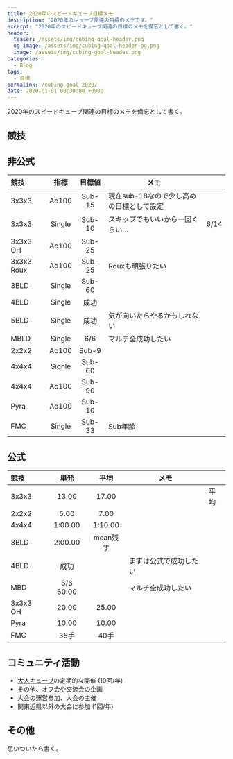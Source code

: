 ```yaml
---
title: 2020年のスピードキューブ目標メモ
description: "2020年のキューブ関連の目標のメモです。"
excerpt: "2020年のスピードキューブ関連の目標のメモを備忘として書く。"
header:
  teaser: /assets/img/cubing-goal-header.png
  og_image: /assets/img/cubing-goal-header-og.png
  image: /assets/img/cubing-goal-header.png
categories:
  - Blog
tags:
  - 目標
permalink: /cubing-goal-2020/
date: 2020-01-01 00:30:00 +0900
---
```


2020年のスピードキューブ関連の目標のメモを備忘として書く。

## 競技
## 非公式

|競技|指標|目標値|メモ||
|:---------------|:-----:|:-----:|-------|----|
|<span class="cubing-icon event-333"></span>  3x3x3|Ao100|Sub-15|現在sub-18なので少し高めの目標として設定||
|<span class="cubing-icon event-333"></span>  3x3x3|Single|Sub-10|スキップでもいいから一回くらい…|6/14<span class="fas fa-check-circle fa-fw font-green"></span>|
|<span class="cubing-icon event-333"></span>  3x3x3 OH|Ao100|Sub-25|||
|<span class="cubing-icon event-333"></span>  3x3x3 Roux|Ao100|Sub-25|Rouxも頑張りたい||
|<span class="cubing-icon event-333bf"></span>  3BLD|Single|Sub-60|||
|<span class="cubing-icon event-444bf"></span>  4BLD|Single|成功|||
|<span class="cubing-icon event-555bf"></span>  5BLD|Single|成功|気が向いたらやるかもしれない||
|<span class="cubing-icon event-333mbf"></span>  MBLD|Single|6/6|マルチ全成功したい||
|<span class="cubing-icon event-222"></span>  2x2x2|Ao100|Sub-9|||
|<span class="cubing-icon event-444"></span>  4x4x4|Signle|Sub-60|||
|<span class="cubing-icon event-444"></span>  4x4x4|Ao100|Sub-90|||
|<span class="cubing-icon event-pyram"></span>  Pyra|Ao100|Sub-10|||
|<span class="cubing-icon event-333fm"></span>  FMC|Single|Sub-33|Sub年齢||

## 公式

|競技|単発|平均|メモ||
|:-----|:----:|:----:|-------|---|
|<span class="cubing-icon event-333"></span>  3x3x3|13.00|17.00||平均<span class="fas fa-check-circle fa-fw font-green"></span>|
|<span class="cubing-icon event-222"></span>  2x2x2|5.00|7.00|||
|<span class="cubing-icon event-444"></span>  4x4x4|1:00.00|1:10.00|||
|<span class="cubing-icon event-333bf"></span>  3BLD|2:00.00|mean残す|||
|<span class="cubing-icon event-444bf"></span>  4BLD|成功||まずは公式で成功したい||
|<span class="cubing-icon event-333mbf"></span>  MBD|6/6 60:00||マルチ全成功したい||
|<span class="cubing-icon event-333oh"></span>  3x3x3 OH|20.00|25.00|||
|<span class="cubing-icon event-pyram"></span>  Pyra|10.00|10.00|||
|<span class="cubing-icon event-333fm"></span>  FMC|35手|40手|||

## コミュニティ活動
- [大人キューブ](/otonacube/)の定期的な開催 (10回/年)
- その他、オフ会や交流会の企画
- 大会の運営参加、大会の主催
- 関東近県以外の大会に参加 (1回/年)

## その他
思いついたら書く。